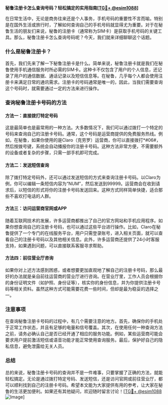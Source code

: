 **秘鲁注册卡怎么查询号码？轻松搞定的实用指南[[TG💪+ @esim1088](https://t.me/s/esim1088)]**

在日常生活中，无论是商务往来还是个人事务，手机号码的重要性不言而喻。特别是在国外生活或旅行时，了解如何查询自己的手机号码就显得尤为重要。对于在秘鲁生活的朋友们来说，秘鲁的注册卡（通常称为SIM卡）是获取手机号码的关键工具。那么，秘鲁注册卡怎么查询号码呢？今天，我们就来详细聊聊这个话题。

### 什么是秘鲁注册卡？

首先，我们先来了解一下秘鲁注册卡是什么。简单来说，秘鲁注册卡就是我们在秘鲁使用手机通信服务时所必需的SIM卡。这种卡不仅包含了用户的个人信息，还记录了用户的通信数据、通话记录以及短信信息等。在秘鲁，几乎每个人都会使用注册卡来满足日常的通讯需求。注册卡的号码通常是唯一的，因此，当我们需要查询这个号码时，就需要通过一定的方法来进行操作。

### 查询秘鲁注册卡号码的方法

#### 方法一：直接拨打特定号码

这是最简单也是最常用的一种方法。大多数情况下，我们可以通过拨打一个特定的号码来查询自己的注册卡号码。通常，这个号码是运营商提供的免费服务热线。例如，在秘鲁，如果你使用的是Claro（克劳罗）运营商，你可以直接拨打*#06#，然后按拨号键，系统会自动播报你的注册卡号码。这种方法非常方便，不需要额外的设备或者复杂的步骤，只需一部手机即可完成。

#### 方法二：发送短信查询

除了拨打特定号码外，还可以通过发送短信的方式来查询注册卡号码。以Claro为例，你可以编辑一条短信内容为“NUM”，然后发送到99999。运营商会在收到请求后，以短信的形式将你的注册卡号码发送回来。这种方式同样简单快捷，适合那些不喜欢打电话的人群。

#### 方法三：访问运营商官网或APP

随着互联网技术的发展，许多运营商都推出了自己的官方网站和手机应用程序。如果你想查询自己的注册卡号码，也可以通过这些平台进行操作。比如，Claro在秘鲁提供了一个专门的在线服务平台，用户只需登录账号，进入相关页面，就可以查看自己的注册卡号码以及其他相关信息。此外，许多运营商还提供了24小时客服支持，如果遇到问题，可以直接联系客服寻求帮助。

#### 方法四：前往营业厅咨询

如果你对上述方法感到困惑，或者想要更加直观地了解自己的注册卡号码，那么最好的办法就是亲自前往运营商的营业厅进行咨询。在营业厅里，工作人员会根据你的身份证明文件（如护照、身份证等），核实你的身份信息，并为你提供注册卡号码等相关资料。虽然这种方式可能需要花费一些时间，但却是最为稳妥的选择之一。

### 注意事项

在查询秘鲁注册卡号码的过程中，有几个需要注意的地方。首先，确保你的手机处于正常工作状态，并且有足够的电量和信号覆盖。其次，在使用任何一种查询方法之前，请务必确认自己是否已经开通了相应的服务功能。例如，某些运营商可能会要求用户提前激活短信或语音功能才能正常使用查询服务。最后，保护好自己的隐私信息，避免泄露给无关人员。

### 总结

总的来说，秘鲁注册卡号码的查询并不是一件难事，只要掌握了正确的方法，就能轻松搞定。无论是通过拨打特定号码、发送短信，还是访问官网或前往营业厅，都可以顺利找到自己的注册卡号码。希望本文能为大家提供有用的参考，让大家在秘鲁的生活更加便利。如果还有其他疑问，欢迎随时留言讨论！[[TG💪+ @esim1088](https://t.me/s/esim1088) ![Image](https://i.postimg.cc/4NQfJmqS/Snipaste-2025-05-13-00-14-12.png)]